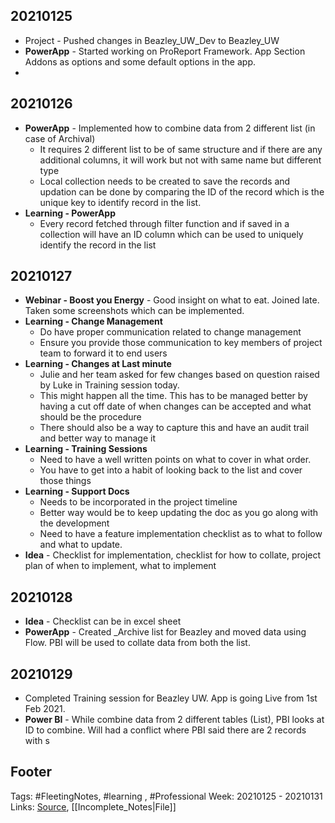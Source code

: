 ## 20210125
- Project - Pushed changes in Beazley_UW_Dev to Beazley_UW
- **PowerApp** - Started working on ProReport Framework. App Section Addons as options and some default options in the app. 
- 
## 20210126
 - **PowerApp** - Implemented how to combine data from 2 different list (in case of Archival)
	 - It requires 2 different list to be of same structure and if there are any additional columns, it will work but not with same name but different type
	 - Local collection needs to be created to save the records and updation can be done by comparing the ID of the record which is the unique key to identify record in the list.
 - **Learning - PowerApp**
	 - Every record fetched through filter function and if saved in a collection will have an ID column which can be used to uniquely identify the record in the list
 
## 20210127
- **Webinar - Boost you Energy** - Good insight on what to eat. Joined late. Taken some screenshots which can be implemented.
- **Learning - Change Management** 
	- Do have proper communication related to change management
	- Ensure you provide those communication to key members of project team to forward it to end users
- **Learning - Changes at Last minute**
	- Julie and her team asked for few changes based on question raised by Luke in Training session today.
	- This might happen all the time. This has to be managed better by having a cut off date of when changes can be accepted and what should be the procedure
	- There should also be a way to capture this and have an audit trail and better way to manage it
- **Learning - Training Sessions**
	- Need to have a well written points on what to cover in what order.
	- You have to get into a habit of looking back to the list and cover those things
- **Learning - Support Docs**
	- Needs to be incorporated in the project timeline
	- Better way would be to keep updating the doc as you go along with the development
	- Need to have a feature implementation checklist as to what to follow and what to update.
- **Idea** - Checklist for implementation, checklist for how to collate, project plan of when to implement, what to implement

## 20210128
- **Idea** - Checklist can be in excel sheet
- **PowerApp** - Created _Archive list for Beazley and moved data using Flow. PBI will be used to collate data from both the list. 

## 20210129
- Completed Training session for Beazley UW. App is going Live from 1st Feb 2021.
- **Power BI** - While combine data from 2 different tables (List), PBI looks at ID to combine. Will had a conflict where PBI said there are 2 records with s

## Footer

Tags: #FleetingNotes, #learning , #Professional
Week: 20210125 - 20210131
Links: 
[Source](template.md), [[Incomplete_Notes|File]]

<!--
Comment - 
-->
<!--stackedit_data:
eyJoaXN0b3J5IjpbLTE2OTI3MzAwNDUsLTQ4MTY2ODQ1MSwtNj
gzNjY5MzE4LC0xMDExMTk5NTk1XX0=
-->